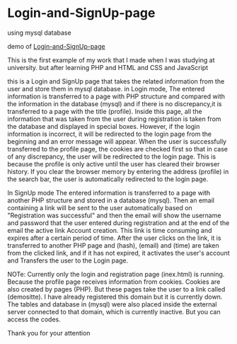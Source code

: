 # Login-and-SignUp-page
using mysql database

demo of <a href="https://login-and-signup-page-sample.netlify.app/">Login-and-SignUp-page</a>

This is the first example of my work that I made when I was studying at university. but after learning 
PHP and HTML and CSS and JavaScript

this is a Login and SignUp page that takes the related information from the user and store them in mysql database. in Login mode, The entered information is transferred to a page 
with PHP structure and compared with the information in the database (mysql) and if there is no discrepancy,it is transferred to a page with the title (profile). Inside this page,
all the information that was taken from the user during registration is taken from the database and displayed in special boxes. However, if the login information is incorrect,
it will be redirected to the login page from the beginning and an error message will appear.
When the user is successfully transferred to the profile page, the cookies are checked first so that in case of any discrepancy, the user will be redirected to the login page.
This is because the profile is only active until the user has cleared their browser history. If you clear the browser memory by entering the address (profile) in the search bar,
the user is automatically redirected to the login page.


In SignUp mode The entered information is transferred to a page with another PHP structure and stored in a database (mysql).
Then an email containing a link will be sent to the user automatically based on "Registration was successful" and then the email will show the username and password
that the user entered during registration and at the end of the email the active link Account creation. This link is time consuming and expires after a certain period of time.
After the user clicks on the link, it is transferred to another PHP page and (hash), (email) and (time) are taken from the clicked link,
 and if it has not expired, it activates the user's account and Transfers the user to the Login page.


NOTe:
Currently only the login and registration page (inex.html) is running. Because the profile page receives information from cookies.
Cookies are also created by pages (PHP). But these pages take the user to a link called (demositte). I have already registered this domain but it is currently down.
The tables and database in (mysql) were also placed inside the external server connected to that domain, which is currently inactive. But you can access the codes.


Thank you for your attention
